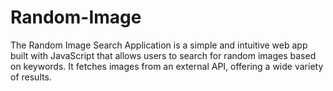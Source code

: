 # Random-Image
The Random Image Search Application is a simple and intuitive web app built with JavaScript that allows users to search for random images based on keywords. It fetches images from an external API, offering a wide variety of results.
